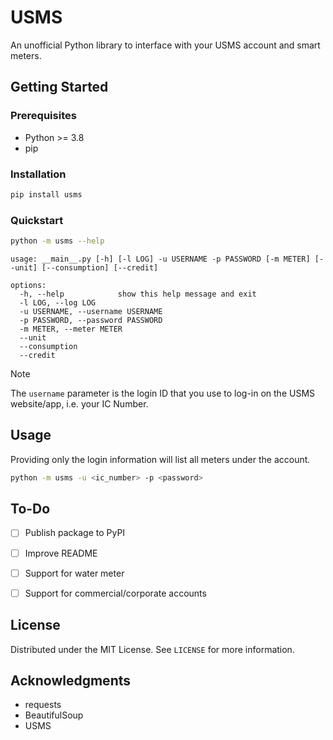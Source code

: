 # USMS
An unofficial Python library to interface with your USMS account and smart meters.



## Getting Started

### Prerequisites

* Python >= 3.8
* pip

### Installation

```sh
pip install usms
```

### Quickstart

```sh
python -m usms --help
```
```
usage: __main__.py [-h] [-l LOG] -u USERNAME -p PASSWORD [-m METER] [--unit] [--consumption] [--credit]

options:
  -h, --help            show this help message and exit
  -l LOG, --log LOG
  -u USERNAME, --username USERNAME
  -p PASSWORD, --password PASSWORD
  -m METER, --meter METER
  --unit
  --consumption
  --credit
```

> [!NOTE]
> The `username` parameter is the login ID that you use to log-in on the USMS website/app, i.e. your IC Number.



## Usage

Providing only the login information will list all meters under the account.
```sh
python -m usms -u <ic_number> -p <password>
```



## To-Do

- [ ] Publish package to PyPI
- [ ] Improve README
- [ ] Support for water meter
- [ ] Support for commercial/corporate accounts



## License

Distributed under the MIT License. See `LICENSE` for more information.



## Acknowledgments

* []() requests
* []() BeautifulSoup
* []() USMS
